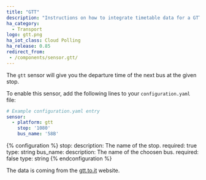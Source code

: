 ```yaml
---
title: "GTT"
description: "Instructions on how to integrate timetable data for a GTT stop within Home Assistant."
ha_category:
  - Transport
logo: gtt.png
ha_iot_class: Cloud Polling
ha_release: 0.85
redirect_from:
 - /components/sensor.gtt/
---
```



The `gtt` sensor will give you the departure time of the next bus at the given stop.

To enable this sensor, add the following lines to your `configuration.yaml` file:

```yaml
# Example configuration.yaml entry
sensor:
  - platform: gtt
    stop: '1080'
    bus_name: '58B'
```
{% configuration %}
stop:
  description: The name of the stop.
  required: true
  type: string
bus_name:
  description: The name of the choosen bus.
  required: false
  type: string
{% endconfiguration %}

The data is coming from the [gtt.to.it](http://www.gtt.to.it/cms/) website.
